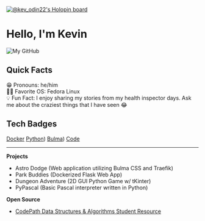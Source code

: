 [![@kev_odin22's Holopin board](https://holopin.me/kev_odin22)](https://holopin.io/@kev_odin22)

# Hello, I'm Kevin #
![My GitHub](https://github-readme-stats.vercel.app/api?username=kev-odin&count_private=true&show_icons=true&hide=issues)

## Quick Facts ##
😁 Pronouns: he/him  
👨‍💻 Favorite OS: Fedora Linux  
💡 Fun Fact: I enjoy sharing my stories from my health inspector days. Ask me about the craziest things that I have seen 😂  

## Tech Badges ##
[Docker](https://img.shields.io/badge/Docker-black?style=for-the-badge&logo=docker&logoColor=white)
[Python](https://img.shields.io/badge/Python-black?style=for-the-badge&logo=python&logoColor=white))
[Bulma](https://img.shields.io/badge/Bulma-black?style=for-the-badge&logo=bulma&logoColor=white))
[Code](https://img.shields.io/badge/Code-black?style=for-the-badge&logo=visual-studio-code&logoColor=white)

-----

**Projects**
* Astro Dodge (Web application utilizing Bulma CSS and Traefik)
* Park Buddies (Dockerized Flask Web App)
* Dungeon Adventure (2D GUI Python Game w/ tKinter)
* PyPascal (Basic Pascal interpreter written in Python)

**Open Source**
* [CodePath Data Structures & Algorithms Student Resource](https://guides.codepath.com/compsci)

<!---
kev-odin/kev-odin is a ✨ special ✨ repository because its `README.md` (this file) appears on your GitHub profile.
You can click the Preview link to take a look at your changes.
--->
